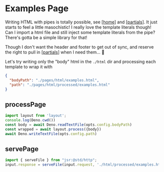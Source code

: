 # Examples Page

Writing HTML with pipes is totally possible, see [[home]] and [[partials]]. It just starts to feel a little masochistic! I really love the template literals though! Can I import a html file and still inject some template literals from the pipe? There's gotta be a simple library for that!

Though I don't want the header and footer to get out of sync, and reserve the right to pull in [[partials]] when I need them... 🤯

Let's try writing only the "body" html in the `./html` dir and processing each template to wrap it with

```json
{
  "bodyPath": "./pages/html/examples.html",
  "path": "./pages/html/processed/examples.html"
}
```


## processPage
```ts
import layout from 'layout';
console.log(Deno.cwd())
const body = await Deno.readTextFile(opts.config.bodyPath)
const wrapped = await layout.process({body})
await Deno.writeTextFile(opts.config.path)
```

## servePage
```ts
import { serveFile } from "jsr:@std/http";
input.response = serveFile(input.request, './html/processed/examples.html')
```



[//begin]: # "Autogenerated link references for markdown compatibility"
[home]: home.md "Home Page"
[partials]: partials.md "Partial HTML"
[//end]: # "Autogenerated link references"